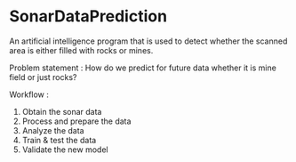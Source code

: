 # SonarDataPrediction
An artificial intelligence program that is used to detect whether the scanned area is either filled with rocks or mines.

Problem statement : How do we predict for future data whether it is mine field or just rocks?

Workflow :
1. Obtain the sonar data
2. Process and prepare the data
3. Analyze the data
4. Train & test the data
5. Validate the new model 



